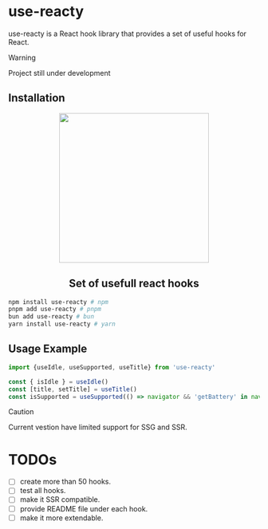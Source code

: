 # use-reacty

use-reacty is a React hook library that provides a set of useful hooks for React.
> [!WARNING]  
> Project still under development

## Installation

<div align='center'>
  <img src='https://use-reacty.vercel.app/logo.png' width='300' />
  <h2>Set of usefull react hooks</h2>
</div>

```bash
npm install use-reacty # npm
pnpm add use-reacty # pnpm
bun add use-reacty # bun
yarn install use-reacty # yarn
```

## Usage Example
```ts
import {useIdle, useSupported, useTitle} from 'use-reacty'

const { isIdle } = useIdle()
const [title, setTitle] = useTitle()
const isSupported = useSupported(() => navigator && 'getBattery' in navigator)
```

> [!CAUTION]
> Current vestion have limited support for SSG and SSR.

# TODOs

- [ ] create more than 50 hooks.
- [ ] test all hooks.
- [ ] make it SSR compatible.
- [ ] provide README file under each hook.
- [ ] make it more extendable.
